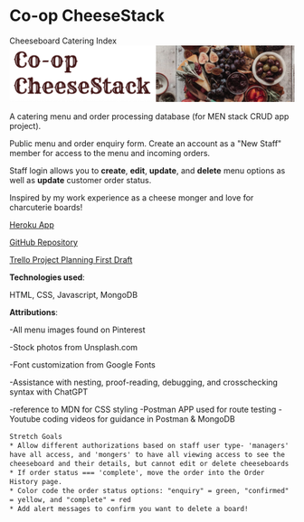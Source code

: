 # Co-op CheeseStack
Cheeseboard Catering Index
![cheeseboardIndexBanner](/images/cheeseboardindexbanner.png)

A catering menu and order processing database (for MEN stack CRUD app project).

Public menu and order enquiry form.
Create an account as a "New Staff" member for access to the menu and incoming orders.

Staff login allows you to **create**, **edit**, **update**, and **delete** menu options as well as **update** customer order status.

Inspired by my work experience as a cheese monger and love for charcuterie boards!

[Heroku App](https://cheeseboard-index-fc0d1030490b.herokuapp.com/)

[GitHub Repository](https://github.com/shainagtherapy/cheeseboard-index-project2)

[Trello Project Planning First Draft](https://trello.com/b/B2BWReW4/project-2-cheeseboard-catering)

**Technologies used**:

HTML, CSS, Javascript, MongoDB

**Attributions**:

-All menu images found on Pinterest

-Stock photos from Unsplash.com

-Font customization from Google Fonts

-Assistance with nesting, proof-reading, debugging, and crosschecking syntax with ChatGPT

-reference to MDN for CSS styling
-Postman APP used for route testing
-Youtube coding videos for guidance in Postman & MongoDB

```
Stretch Goals
* Allow different authorizations based on staff user type- 'managers' have all access, and 'mongers' to have all viewing access to see the cheeseboard and their details, but cannot edit or delete cheeseboards
* If order status === 'complete', move the order into the Order History page.
* Color code the order status options: "enquiry" = green, "confirmed" = yellow, and "complete" = red
* Add alert messages to confirm you want to delete a board!